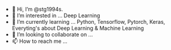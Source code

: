 - 👋 Hi, I’m @stg1994s.
- 👀 I’m interested in ... Deep Learning
- 🌱 I’m currently learning ... Python, Tensorflow, Pytorch, Keras, Everyting's about Deep Learning & Machine Learning
- 💞️ I’m looking to collaborate on ...
- 📫 How to reach me ...

<!---
stg1994s/stg1994s is a ✨ special ✨ repository because its `README.md` (this file) appears on your GitHub profile.
You can click the Preview link to take a look at your changes.
--->
